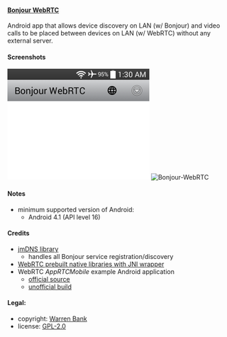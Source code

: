 #### [Bonjour WebRTC](https://github.com/warren-bank/Android-Bonjour-WebRTC)

Android app that allows device discovery on LAN (w/ Bonjour) and video calls to be placed between devices on LAN (w/ WebRTC) without any external server.

#### Screenshots

![Bonjour-WebRTC](./screenshots/1-mainactivity.png)
![Bonjour-WebRTC](./screenshots/2-callactivity.png)

#### Notes

* minimum supported version of Android:
  * Android 4.1 (API level 16)

#### Credits

* [jmDNS library](https://github.com/jmdns/jmdns)
  - handles all Bonjour service registration/discovery
* [WebRTC prebuilt native libraries with JNI wrapper](https://webrtc.org/native-code/android/)
* WebRTC _AppRTCMobile_ example Android application
  - [official source](https://webrtc.googlesource.com/src/+/master/examples/androidapp/)
  - [unofficial build](https://github.com/warren-bank/Android-AppRTCMobile)

#### Legal:

* copyright: [Warren Bank](https://github.com/warren-bank)
* license: [GPL-2.0](https://www.gnu.org/licenses/old-licenses/gpl-2.0.txt)
